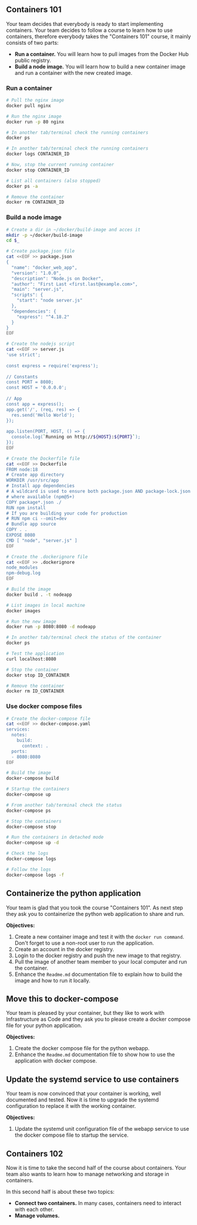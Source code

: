 ## Containers 101

Your team decides that everybody is ready to start implementing containers. Your team decides to follow a course to learn how to use containers, therefore everybody takes the "Containers 101" course, it mainly consists of two parts:

- **Run a container.** You will learn how to pull images from the Docker Hub public registry.
- **Build a node image.** You will learn how to build a new container image and run a container with the new created image.

### Run a container

```bash
# Pull the nginx image
docker pull nginx

# Run the nginx image
docker run -p 80 nginx

# In another tab/terminal check the running containers
docker ps

# In another tab/terminal check the running containers
docker logs CONTAINER_ID

# Now, stop the current running container
docker stop CONTAINER_ID

# List all containers (also stopped)
docker ps -a

# Remove the container
docker rm CONTAINER_ID
```

### Build a node image

```bash
# Create a dir in ~/docker/build-image and acces it
mkdir -p ~/docker/build-image
cd $_

# Create package.json file
cat <<EOF >> package.json
{
  "name": "docker_web_app",
  "version": "1.0.0",
  "description": "Node.js on Docker",
  "author": "First Last <first.last@example.com>",
  "main": "server.js",
  "scripts": {
    "start": "node server.js"
  },
  "dependencies": {
    "express": "^4.18.2"
  }
}
EOF

# Create the nodejs script
cat <<EOF >> server.js
'use strict';
 
const express = require('express');
 
// Constants
const PORT = 8080;
const HOST = '0.0.0.0';
 
// App
const app = express();
app.get('/', (req, res) => {
  res.send('Hello World');
});
 
app.listen(PORT, HOST, () => {
  console.log(`Running on http://${HOST}:${PORT}`);
});
EOF

# Create the Dockerfile file
cat <<EOF >> Dockerfile
FROM node:18
# Create app directory
WORKDIR /usr/src/app
# Install app dependencies
# A wildcard is used to ensure both package.json AND package-lock.json are copied
# where available (npm@5+)
COPY package*.json ./
RUN npm install
# If you are building your code for production
# RUN npm ci --omit=dev
# Bundle app source
COPY . .
EXPOSE 8080
CMD [ "node", "server.js" ]
EOF

# Create the .dockerignore file
cat <<EOF >> .dockerignore
node_modules
npm-debug.log
EOF

# Build the image
docker build . -t nodeapp

# List images in local machine
docker images

# Run the new image
docker run -p 8080:8080 -d nodeapp

# In another tab/terminal check the status of the container
docker ps

# Test the application
curl localhost:8080

# Stop the container
docker stop ID_CONTAINER

# Remove the container
docker rm ID_CONTAINER
```

### Use docker compose files

```bash
# Create the docker-compose file
cat <<EOF >> docker-compose.yaml
services:
  notes:
    build:
      context: .
  ports:
  - 8080:8080
EOF

# Build the image
docker-compose build

# Startup the containers
docker-compose up

# From another tab/terminal check the status
docker-compose ps

# Stop the containers
docker-compose stop

# Run the containers in detached mode
docker-compose up -d

# Check the logs
docker-compose logs

# Follow the logs
docker-compose logs -f
```

## Containerize the python application

Your team is glad that you took the course "Containers 101". As next step they ask you to containerize the python web application to share and run.

**Objectives:**

1. Create a new container image and test it with the `docker run command`. Don't forget to use a non-root user to run the application.
2. Create an account in the docker registry.
3. Login to the docker registry and push the new image to that registry.
4. Pull the image of another team member to your local computer and run the container.
6. Enhance the `Readme.md` documentation file to explain how to build the image and how to run it locally.

## Move this to docker-compose

Your team is pleased by your container, but they like to work with Infrastructure as Code and they ask you to please create a docker compose file for your python application.

**Objectives:**

1. Create the docker compose file for the python webapp.
2. Enhance the `Readme.md` documentation file to show how to use the application with docker compose.

## Update the systemd service to use containers

Your team is now convinced that your container is working, well documented and tested. Now it is time to upgrade the systemd configuration to replace it with the working container.

**Objectives:**

1. Update the systemd unit configuration file of the webapp service to use the docker compose file to startup the service.



## Containers 102

Now it is time to take the second half of the course about containers. Your team also wants to learn how to manage networking and storage in containers.

In this second half is about these two topics:

- **Connect two containers.** In many cases, containers need to interact with each other. 
- **Manage volumes.**
